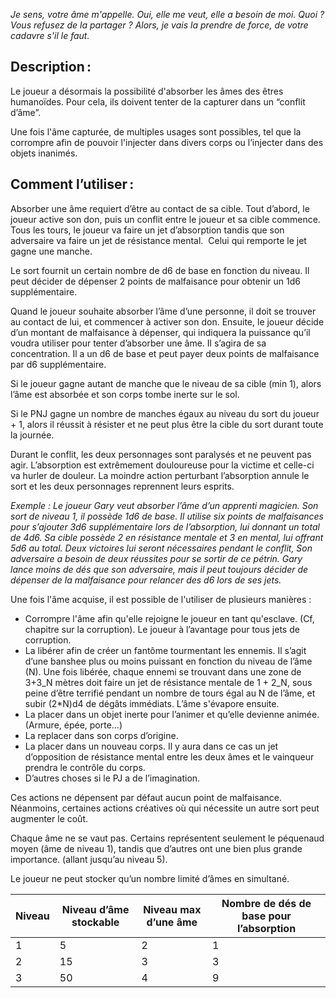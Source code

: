 _Je sens, votre âme m'appelle. Oui, elle me veut, elle a besoin de moi. Quoi ? Vous refusez de la partager ? Alors, je vais la prendre de force, de votre cadavre s'il le faut._

## Description :

Le joueur a désormais la possibilité d'absorber les âmes des êtres humanoïdes. Pour cela, ils doivent tenter de la capturer dans un “conflit d’âme”.

Une fois l'âme capturée, de multiples usages sont possibles, tel que la corrompre afin de pouvoir l'injecter dans divers corps ou l’injecter dans des objets inanimés.

## Comment l’utiliser :

Absorber une âme requiert d’être au contact de sa cible. Tout d’abord, le joueur active son don, puis un conflit entre le joueur et sa cible commence. Tous les tours, le joueur va faire un jet d’absorption tandis que son adversaire va faire un jet de résistance mental.  Celui qui remporte le jet gagne une manche.

Le sort fournit un certain nombre de d6 de base en fonction du niveau. Il peut décider de dépenser 2 points de malfaisance pour obtenir un 1d6 supplémentaire.

Quand le joueur souhaite absorber l’âme d’une personne, il doit se trouver au contact de lui, et commencer à activer son don. Ensuite, le joueur décide d’un montant de malfaisance à dépenser, qui indiquera la puissance qu’il voudra utiliser pour tenter d’absorber une âme. Il s’agira de sa concentration. Il a un d6 de base et peut payer deux points de malfaisance par d6 supplémentaire.

Si le joueur gagne autant de manche que le niveau de sa cible (min 1), alors l’âme est absorbée et son corps tombe inerte sur le sol.

Si le PNJ gagne un nombre de manches égaux au niveau du sort du joueur + 1, alors il réussit à résister et ne peut plus être la cible du sort durant toute la journée.

Durant le conflit, les deux personnages sont paralysés et ne peuvent pas agir. L’absorption est extrêmement douloureuse pour la victime et celle-ci va hurler de douleur. La moindre action perturbant l’absorption annule le sort et les deux personnages reprennent leurs esprits.

_Exemple : Le joueur Gary veut absorber l’âme d’un apprenti magicien. Son sort de niveau 1, il possède 1d6 de base. Il utilise six points de malfaisances pour s’ajouter 3d6 supplémentaire lors de l’absorption, lui donnant un total de 4d6. Sa cible possède 2 en résistance mentale et 3 en mental, lui offrant 5d6 au total. Deux victoires lui seront nécessaires pendant le conflit, Son adversaire a besoin de deux réussites pour se sortir de ce pétrin. Gary lance moins de dés que son adversaire, mais il peut toujours décider de dépenser de la malfaisance pour relancer des d6 lors de ses jets._

Une fois l'âme acquise, il est possible de l'utiliser de plusieurs manières :

- Corrompre l'âme afin qu'elle rejoigne le joueur en tant qu'esclave. (Cf, chapitre sur la corruption). Le joueur à l’avantage pour tous jets de corruption.
- La libérer afin de créer un fantôme tourmentant les ennemis. Il s’agit d’une banshee plus ou moins puissant en fonction du niveau de l’âme (N). Une fois libérée, chaque ennemi se trouvant dans une zone de 3+3_N mètres doit faire un jet de résistance mentale de 1 + 2_N, sous peine d’être terrifié pendant un nombre de tours égal au N de l’âme, et subir (2*N)d4 de dégâts immédiats. L’âme s'évapore ensuite.
- La placer dans un objet inerte pour l’animer et qu’elle devienne animée. (Armure, épée, porte…)
- La replacer dans son corps d’origine.
- La placer dans un nouveau corps. Il y aura dans ce cas un jet d’opposition de résistance mental entre les deux âmes et le vainqueur prendra le contrôle du corps.
- D’autres choses si le PJ a de l’imagination.

Ces actions ne dépensent par défaut aucun point de malfaisance. Néanmoins, certaines actions créatives où qui nécessite un autre sort peut augmenter le coût.

Chaque âme ne se vaut pas. Certains représentent seulement le péquenaud moyen (âme de niveau 1), tandis que d’autres ont une bien plus grande importance. (allant jusqu’au niveau 5).

Le joueur ne peut stocker qu’un nombre limité d’âmes en simultané.

|Niveau|Niveau d’âme stockable|Niveau max d’une âme|Nombre de dés de base pour l’absorption|
|---|---|---|---|
|1|5|2|1|
|2|15|3|3|
|3|50|4|9|
